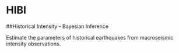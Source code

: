 # HIBI
##Historical Intensity - Bayesian Inference

Estimate the parameters of historical earthquakes from macroseismic intensity observations.
